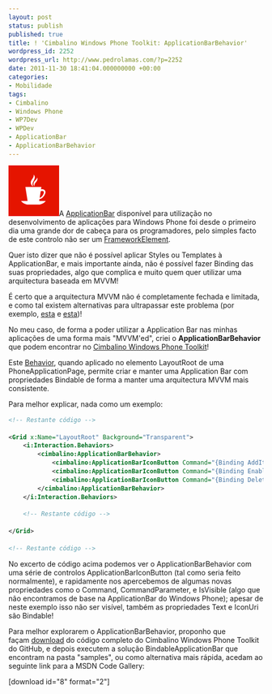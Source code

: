 ```yaml
---
layout: post
status: publish
published: true
title: ! 'Cimbalino Windows Phone Toolkit: ApplicationBarBehavior'
wordpress_id: 2252
wordpress_url: http://www.pedrolamas.com/?p=2252
date: 2011-11-30 18:41:04.000000000 +00:00
categories:
- Mobilidade
tags:
- Cimbalino
- Windows Phone
- WP7Dev
- WPDev
- ApplicationBar
- ApplicationBarBehavior
---
```

![](/wp-content/uploads/2011/11/Cimbalino-Windows-Phone-Toolkit.png "Cimbalino Windows Phone Toolkit")A [ApplicationBar](http://msdn.microsoft.com/en-us/library/microsoft.phone.shell.applicationbar(v=vs.92).aspx) disponível para utilização no desenvolvimento de aplicações para Windows Phone foi desde o primeiro dia uma grande dor de cabeça para os programadores, pelo simples facto de este controlo não ser um [FrameworkElement](http://msdn.microsoft.com/en-us/library/system.windows.frameworkelement(v=VS.95).aspx).

Quer isto dizer que não é possível aplicar Styles ou Templates à ApplicationBar, e mais importante ainda, não é possível fazer Binding das suas propriedades, algo que complica e muito quem quer utilizar uma arquitectura baseada em MVVM!

É certo que a arquitectura MVVM não é completamente fechada e limitada, e como tal existem alternativas para ultrapassar este problema (por exemplo, [esta](http://geekswithblogs.net/lbugnion/archive/2010/04/09/using-commands-with-applicationbarmenuitem-and-applicationbarbutton-in-windows-phone-7.aspx) e [esta](http://geekswithblogs.net/lbugnion/archive/2010/06/08/two-small-issues-with-windows-phone-7-applicationbar-buttons-and.aspx))!

No meu caso, de forma a poder utilizar a Application Bar nas minhas aplicações de uma forma mais "MVVM'ed", criei o **ApplicationBarBehavior** que podem encontrar no [Cimbalino Windows Phone Toolkit](http://cimbalino.org)!

Este [Behavior](http://msdn.microsoft.com/en-us/library/ff726531(v=expression.40).aspx), quando aplicado no elemento LayoutRoot de uma PhoneApplicationPage, permite criar e manter uma Application Bar com propriedades Bindable de forma a manter uma arquitectura MVVM mais consistente.

Para melhor explicar, nada como um exemplo:

```xml
<!-- Restante código -->

<Grid x:Name="LayoutRoot" Background="Transparent">
    <i:Interaction.Behaviors>
        <cimbalino:ApplicationBarBehavior>
            <cimbalino:ApplicationBarIconButton Command="{Binding AddItemCommand, Mode=OneTime}" IconUri="/Images/appbar.add.rest.png" Text="add" IsVisible="{Binding IsSelectionDisabled}" />
            <cimbalino:ApplicationBarIconButton Command="{Binding EnableSelectionCommand, Mode=OneTime}" IconUri="/Images/appbar.manage.rest.png" Text="select" IsVisible="{Binding IsSelectionDisabled}" />
            <cimbalino:ApplicationBarIconButton Command="{Binding DeleteItemsCommand, Mode=OneTime}" CommandParameter="{Binding SelectedItems, ElementName=ItemsMultiselectList}" IconUri="/Images/appbar.delete.rest.png" Text="delete" IsVisible="{Binding IsSelectionEnabled}" />
        </cimbalino:ApplicationBarBehavior>
    </i:Interaction.Behaviors>

    <!-- Restante código -->

</Grid>

<!-- Restante código -->
```

No excerto de código acima podemos ver o ApplicationBarBehavior com uma série de controlos ApplicationBarIconButton (tal como seria feito normalmente), e rapidamente nos apercebemos de algumas novas propriedades como o Command, CommandParameter, e IsVisible (algo que não encontramos de base na ApplicationBar do Windows Phone); apesar de neste exemplo isso não ser visível, também as propriedades Text e IconUri são Bindable!

Para melhor explorarem o ApplicationBarBehavior, proponho que façam [download](http://cimbalino.org) do código completo do Cimbalino Windows Phone Toolkit do GitHub, e depois executem a solução BindableApplicationBar que encontram na pasta "samples", ou como alternativa mais rápida, acedam ao seguinte link para a MSDN Code Gallery:

[download id="8" format="2"]
